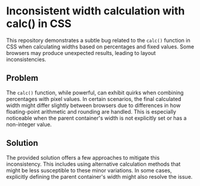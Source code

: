 # Inconsistent width calculation with calc() in CSS

This repository demonstrates a subtle bug related to the `calc()` function in CSS when calculating widths based on percentages and fixed values.  Some browsers may produce unexpected results, leading to layout inconsistencies.

## Problem
The `calc()` function, while powerful, can exhibit quirks when combining percentages with pixel values.  In certain scenarios, the final calculated width might differ slightly between browsers due to differences in how floating-point arithmetic and rounding are handled.  This is especially noticeable when the parent container's width is not explicitly set or has a non-integer value.

## Solution
The provided solution offers a few approaches to mitigate this inconsistency.  This includes using alternative calculation methods that might be less susceptible to these minor variations.  In some cases, explicitly defining the parent container's width might also resolve the issue.